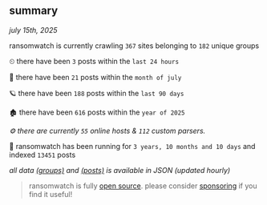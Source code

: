
## summary
_july 15th, 2025_

ransomwatch is currently crawling `367` sites belonging to `182` unique groups

⏲ there have been `3` posts within the `last 24 hours`

🦈 there have been `21` posts within the `month of july`

🪐 there have been `188` posts within the `last 90 days`

🏚 there have been `616` posts within the `year of 2025`

_⚙️ there are currently `55` online hosts & `112` custom parsers._

🦕 ransomwatch has been running for `3 years, 10 months and 10 days` and indexed `13451` posts

_all data  [(groups)](http://ransomwhat.telemetry.ltd/groups) and [(posts)](http://ransomwhat.telemetry.ltd/posts) is available in JSON (updated hourly)_

> ransomwatch is fully [open source](https://github.com/joshhighet/ransomwatch#ransomwatch--). please consider [sponsoring](https://github.com/sponsors/joshhighet) if you find it useful!
